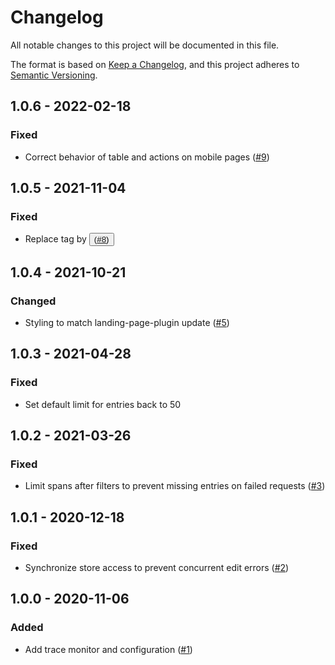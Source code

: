 # Changelog
All notable changes to this project will be documented in this file.

The format is based on [Keep a Changelog](https://keepachangelog.com/en/1.0.0/),
and this project adheres to [Semantic Versioning](https://semver.org/spec/v2.0.0.html).

## 1.0.6 - 2022-02-18
### Fixed
- Correct behavior of table and actions on mobile pages ([#9](https://github.com/scm-manager/scm-trace-monitor-plugin/pull/9))

## 1.0.5 - 2021-11-04
### Fixed
- Replace <a> tag by <button> ([#8](https://github.com/scm-manager/scm-trace-monitor-plugin/pull/8))

## 1.0.4 - 2021-10-21
### Changed
- Styling to match landing-page-plugin update ([#5](https://github.com/scm-manager/scm-trace-monitor-plugin/pull/5))

## 1.0.3 - 2021-04-28
### Fixed
- Set default limit for entries back to 50

## 1.0.2 - 2021-03-26
### Fixed
- Limit spans after filters to prevent missing entries on failed requests ([#3](https://github.com/scm-manager/scm-trace-monitor-plugin/pull/3))

## 1.0.1 - 2020-12-18
### Fixed
- Synchronize store access to prevent concurrent edit errors ([#2](https://github.com/scm-manager/scm-trace-monitor-plugin/pull/2))

## 1.0.0 - 2020-11-06
### Added
- Add trace monitor and configuration ([#1](https://github.com/scm-manager/scm-trace-monitor-plugin/pull/1))


